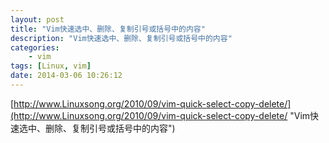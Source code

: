 ```yaml
---
layout: post  
title: "Vim快速选中、删除、复制引号或括号中的内容"  
description: "Vim快速选中、删除、复制引号或括号中的内容"  
categories:
    - vim 
tags: [Linux, vim]  
date: 2014-03-06 10:26:12  
---
```



[http://www.Linuxsong.org/2010/09/vim-quick-select-copy-delete/](http://www.Linuxsong.org/2010/09/vim-quick-select-copy-delete/ "Vim快速选中、删除、复制引号或括号中的内容")
